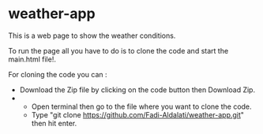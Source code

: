 # weather-app
This is a web page to show the weather conditions.

To run the page all you have to do is to clone the code and start the main.html file!.

For cloning the code you can :
- Download the Zip file by clicking on the code button then Download Zip.
- - Open terminal then go to the file where you want to clone the code.
  - Type "git clone https://github.com/Fadi-Aldalati/weather-app.git" then hit enter.
